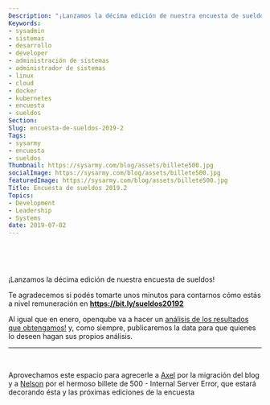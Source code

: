 ```yaml
---
Description: "¡Lanzamos la décima edición de nuestra encuesta de sueldos!"
Keywords:
- sysadmin 
- sistemas
- desarrollo
- developer
- administración de sistemas
- administrador de sistemas
- linux
- cloud
- docker
- kubernetes
- encuesta
- sueldos
Section: 
Slug: encuesta-de-sueldos-2019-2
Tags:
- sysarmy
- encuesta
- sueldos
Thumbnail: https://sysarmy.com/blog/assets/billete500.jpg
socialImage: https://sysarmy.com/blog/assets/billete500.jpg
featuredImage: https://sysarmy.com/blog/assets/billete500.jpg
Title: Encuesta de sueldos 2019.2
Topics:
- Development
- Leadership
- Systems
date: 2019-07-02
---
```

<p>&nbsp;</p>
<p>&nbsp;</p>
<p>¡Lanzamos la décima edición de nuestra encuesta de sueldos!</p>

<p>Te agradecemos si podés tomarte unos minutos para contarnos cómo estás a nivel remuneración en <strong><a href="https://bit.ly/sueldos20192">https://bit.ly/sueldos20192</a></strong></p>

<p>Al igual que en enero, openqube va a hacer un <a href="https://openqube.io/sueldos" target="_blank">análisis de los resultados que obtengamos!</a> y, como siempre, publicaremos la data para que quienes lo deseen hagan sus propios análisis.</p>

---
<p>&nbsp;</p>
<p>Aprovechamos este espacio para agrecerle a <a href="https://twitter.com/axelvf" target="_blank">Axel</a> por la migración del blog y a <a href="https://www.linkedin.com/in/ferreccio/" target="_blank">Nelson</a> por el hermoso billete de 500 - Internal Server Error, que estará decorando ésta y las próximas ediciones de la encuesta</p>

